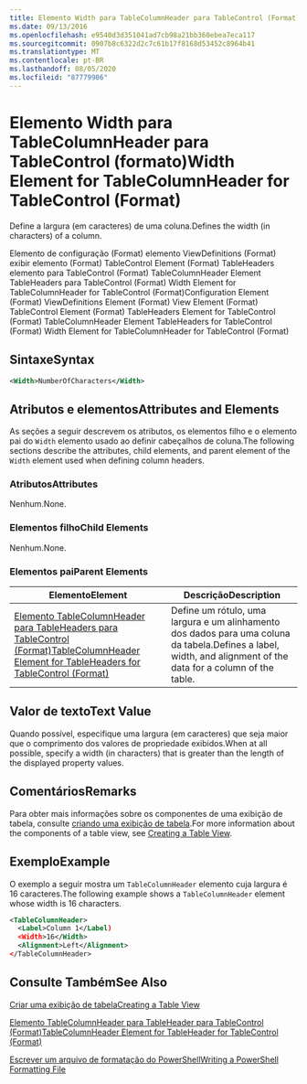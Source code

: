 ```yaml
---
title: Elemento Width para TableColumnHeader para TableControl (Format) | Microsoft Docs
ms.date: 09/13/2016
ms.openlocfilehash: e9540d3d351041ad7cb98a21bb360ebea7eca117
ms.sourcegitcommit: 0907b8c6322d2c7c61b17f8168d53452c8964b41
ms.translationtype: MT
ms.contentlocale: pt-BR
ms.lasthandoff: 08/05/2020
ms.locfileid: "87779906"
---
```

# <a name="width-element-for-tablecolumnheader-for-tablecontrol-format"></a><span data-ttu-id="e32b3-102">Elemento Width para TableColumnHeader para TableControl (formato)</span><span class="sxs-lookup"><span data-stu-id="e32b3-102">Width Element for TableColumnHeader for TableControl (Format)</span></span>

<span data-ttu-id="e32b3-103">Define a largura (em caracteres) de uma coluna.</span><span class="sxs-lookup"><span data-stu-id="e32b3-103">Defines the width (in characters) of a column.</span></span>

<span data-ttu-id="e32b3-104">Elemento de configuração (Format) elemento ViewDefinitions (Format) exibir elemento (Format) TableControl Element (Format) TableHeaders elemento para TableControl (Format) TableColumnHeader Element TableHeaders para TableControl (Format) Width Element for TableColumnHeader for TableControl (Format)</span><span class="sxs-lookup"><span data-stu-id="e32b3-104">Configuration Element (Format) ViewDefinitions Element (Format) View Element (Format) TableControl Element (Format) TableHeaders Element for TableControl (Format) TableColumnHeader Element TableHeaders for TableControl (Format) Width Element for TableColumnHeader for TableControl (Format)</span></span>

## <a name="syntax"></a><span data-ttu-id="e32b3-105">Sintaxe</span><span class="sxs-lookup"><span data-stu-id="e32b3-105">Syntax</span></span>

```xml
<Width>NumberOfCharacters</Width>
```

## <a name="attributes-and-elements"></a><span data-ttu-id="e32b3-106">Atributos e elementos</span><span class="sxs-lookup"><span data-stu-id="e32b3-106">Attributes and Elements</span></span>

<span data-ttu-id="e32b3-107">As seções a seguir descrevem os atributos, os elementos filho e o elemento pai do `Width` elemento usado ao definir cabeçalhos de coluna.</span><span class="sxs-lookup"><span data-stu-id="e32b3-107">The following sections describe the attributes, child elements, and parent element of the `Width` element used when defining column headers.</span></span>

### <a name="attributes"></a><span data-ttu-id="e32b3-108">Atributos</span><span class="sxs-lookup"><span data-stu-id="e32b3-108">Attributes</span></span>

<span data-ttu-id="e32b3-109">Nenhum.</span><span class="sxs-lookup"><span data-stu-id="e32b3-109">None.</span></span>

### <a name="child-elements"></a><span data-ttu-id="e32b3-110">Elementos filho</span><span class="sxs-lookup"><span data-stu-id="e32b3-110">Child Elements</span></span>

<span data-ttu-id="e32b3-111">Nenhum.</span><span class="sxs-lookup"><span data-stu-id="e32b3-111">None.</span></span>

### <a name="parent-elements"></a><span data-ttu-id="e32b3-112">Elementos pai</span><span class="sxs-lookup"><span data-stu-id="e32b3-112">Parent Elements</span></span>

|<span data-ttu-id="e32b3-113">Elemento</span><span class="sxs-lookup"><span data-stu-id="e32b3-113">Element</span></span>|<span data-ttu-id="e32b3-114">Descrição</span><span class="sxs-lookup"><span data-stu-id="e32b3-114">Description</span></span>|
|-------------|-----------------|
|[<span data-ttu-id="e32b3-115">Elemento TableColumnHeader para TableHeaders para TableControl (Format)</span><span class="sxs-lookup"><span data-stu-id="e32b3-115">TableColumnHeader Element for TableHeaders for TableControl (Format)</span></span>](./tablecolumnheader-element-format.md)|<span data-ttu-id="e32b3-116">Define um rótulo, uma largura e um alinhamento dos dados para uma coluna da tabela.</span><span class="sxs-lookup"><span data-stu-id="e32b3-116">Defines a label, width, and alignment of the data for a column of the table.</span></span>|

## <a name="text-value"></a><span data-ttu-id="e32b3-117">Valor de texto</span><span class="sxs-lookup"><span data-stu-id="e32b3-117">Text Value</span></span>

<span data-ttu-id="e32b3-118">Quando possível, especifique uma largura (em caracteres) que seja maior que o comprimento dos valores de propriedade exibidos.</span><span class="sxs-lookup"><span data-stu-id="e32b3-118">When at all possible, specify a width (in characters) that is greater than the length of the displayed property values.</span></span>

## <a name="remarks"></a><span data-ttu-id="e32b3-119">Comentários</span><span class="sxs-lookup"><span data-stu-id="e32b3-119">Remarks</span></span>

<span data-ttu-id="e32b3-120">Para obter mais informações sobre os componentes de uma exibição de tabela, consulte [criando uma exibição de tabela](./creating-a-table-view.md).</span><span class="sxs-lookup"><span data-stu-id="e32b3-120">For more information about the components of a table view, see [Creating a Table View](./creating-a-table-view.md).</span></span>

## <a name="example"></a><span data-ttu-id="e32b3-121">Exemplo</span><span class="sxs-lookup"><span data-stu-id="e32b3-121">Example</span></span>

<span data-ttu-id="e32b3-122">O exemplo a seguir mostra um `TableColumnHeader` elemento cuja largura é 16 caracteres.</span><span class="sxs-lookup"><span data-stu-id="e32b3-122">The following example shows a `TableColumnHeader` element whose width is 16 characters.</span></span>

```xml
<TableColumnHeader>
  <Label>Column 1</Label)
  <Width>16</Width>
  <Alignment>Left</Alignment>
</TableColumnHeader>
```

## <a name="see-also"></a><span data-ttu-id="e32b3-123">Consulte Também</span><span class="sxs-lookup"><span data-stu-id="e32b3-123">See Also</span></span>

[<span data-ttu-id="e32b3-124">Criar uma exibição de tabela</span><span class="sxs-lookup"><span data-stu-id="e32b3-124">Creating a Table View</span></span>](./creating-a-table-view.md)

[<span data-ttu-id="e32b3-125">Elemento TableColumnHeader para TableHeader para TableControl (Format)</span><span class="sxs-lookup"><span data-stu-id="e32b3-125">TableColumnHeader Element for TableHeader for TableControl (Format)</span></span>](./tablecolumnheader-element-format.md)

[<span data-ttu-id="e32b3-126">Escrever um arquivo de formatação do PowerShell</span><span class="sxs-lookup"><span data-stu-id="e32b3-126">Writing a PowerShell Formatting File</span></span>](./writing-a-powershell-formatting-file.md)
